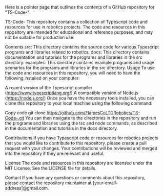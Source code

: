 Here is a pointer page that outlines the contents of a GitHub repository for "TS-Code-":

TS-Code-
This repository contains a collection of Typescript code and resources for use in robotics projects. The code and resources in this repository are intended for educational and reference purposes, and may not be suitable for production use.

Contents
src: This directory contains the source code for various Typescript programs and libraries related to robotics.
docs: This directory contains documentation and tutorials for the programs and libraries in the src directory.
examples: This directory contains example programs and usage scenarios for the programs and libraries in the src directory.
Usage
To use the code and resources in this repository, you will need to have the following installed on your computer:

A recent version of the Typescript compiler (https://www.typescriptlang.org/)
A compatible version of Node.js (https://nodejs.org/)
Once you have the necessary tools installed, you can clone this repository to your local machine using the following command:

Copy code
git clone https://github.com/FlamesCoLTDRobotics/TS-Code-.git
You can then navigate to the directories in the repository and run the programs and libraries using the tsc and node commands, as described in the documentation and tutorials in the docs directory.

Contributions
If you have Typescript code or resources for robotics projects that you would like to contribute to this repository, please create a pull request with your changes. Your contributions will be reviewed and merged into the repository if they are relevant and useful.

License
The code and resources in this repository are licensed under the MIT License. See the LICENSE file for details.

Contact
If you have any questions or comments about this repository, please contact the repository maintainer at [your-email-address]@gmail.com.



